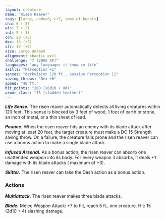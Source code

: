 ```yaml
---
layout: creature
name: "Risen Reaver"
tags: [large, undead, cr7, tome-of-beasts]
cha: 6 (-2)
wis: 7 (-2)
int: 9 (-1)
con: 20 (+5)
dex: 16 (+3)
str: 19 (+4)
size: Large undead
alignment: chaotic evil
challenge: "7 (2900 XP)"
languages: "any languages it knew in life"
skills: "Perception +1"
senses: "darkvision 120 ft., passive Perception 11"
saving_throws: "Dex +6"
speed: "40 ft."
hit_points: "168 (16d10 + 80)"
armor_class: "15 (studded leather)"
---
```


***Life Sense.*** The risen reaver automatically detects all living creatures within 120 feet. This sense is blocked by 3 feet of wood, 1 foot of earth or stone, an inch of metal, or a thin sheet of lead.

***Pounce.*** When the risen reaver hits an enemy with its blade attack after moving at least 20 feet, the target creature must make a DC 15 Strength saving throw. On a failure, the creature falls prone and the risen reaver can use a bonus action to make a single blade attack.

***Infused Arsenal.*** As a bonus action, the risen reaver can absorb one unattended weapon into its body. For every weapon it absorbs, it deals +1 damage with its blade attacks ( maximum of +3).

***Skitter.*** The risen reaver can take the Dash action as a bonus action.

### Actions

***Multiattack.*** The risen reaver makes three blade attacks.

***Blade.*** Melee Weapon Attack: +7 to hit, reach 5 ft., one creature. Hit: 15 (2d10 + 4) slashing damage.

